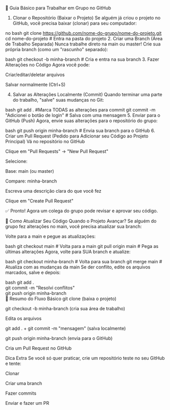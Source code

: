 📌 Guia Básico para Trabalhar em Grupo no GitHub
1. Clonar o Repositório (Baixar o Projeto)
Se alguém já criou o projeto no GitHub, você precisa baixar (clonar) para seu computador:

no bash
git clone https://github.com/nome-do-grupo/nome-do-projeto.git
cd nome-do-projeto  # Entra na pasta do projeto
2. Criar uma Branch (Área de Trabalho Separada)
Nunca trabalhe direto na main ou master! Crie sua própria branch (como um "rascunho" separado):

bash
git checkout -b minha-branch  # Cria e entra na sua branch
3. Fazer Alterações no Código
Agora você pode:

Criar/editar/deletar arquivos

Salvar normalmente (Ctrl+S)

4. Salvar as Alterações Localmente (Commit)
Quando terminar uma parte do trabalho, "salve" suas mudanças no Git:

bash
git add .  #Marca TODAS as alterações para commit
git commit -m "Adicionei o botão de login"  # Salva com uma mensagem
5. Enviar para o GitHub (Push)
Agora, envie suas alterações para o repositório do grupo:

bash
git push origin minha-branch  # Envia sua branch para o GitHub
6. Criar um Pull Request (Pedido para Adicionar seu Código ao Projeto Principal)
Vá no repositório no GitHub

Clique em "Pull Requests" → "New Pull Request"

Selecione:

Base: main (ou master)

Compare: minha-branch

Escreva uma descrição clara do que você fez

Clique em "Create Pull Request"

✅ Pronto! Agora um colega do grupo pode revisar e aprovar seu código.

🔄 Como Atualizar Seu Código Quando o Projeto Avançar?
Se alguém do grupo fez alterações no main, você precisa atualizar sua branch:

Volte para a main e pegue as atualizações:

bash
git checkout main           # Volta para a main
git pull origin main        # Pega as últimas alterações
Agora, volte para SUA branch e atualize:

bash
git checkout minha-branch   # Volta para sua branch
git merge main              # Atualiza com as mudanças da main
Se der conflito, edite os arquivos marcados, salve e depois:

bash
git add .  
git commit -m "Resolvi conflitos"  
git push origin minha-branch  
📌 Resumo do Fluxo Básico
git clone (baixa o projeto)

git checkout -b minha-branch (cria sua área de trabalho)

Edita os arquivos

git add . + git commit -m "mensagem" (salva localmente)

git push origin minha-branch (envia para o GitHub)

Cria um Pull Request no GitHub

Dica Extra
Se você só quer praticar, crie um repositório teste no seu GitHub e tente:

Clonar

Criar uma branch

Fazer commits

Enviar e fazer um PR
